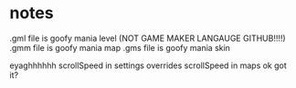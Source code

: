 # notes

.gml file is goofy mania level (NOT GAME MAKER LANGAUGE GITHUB!!!!)
.gmm file is goofy mania map
.gms file is goofy mania skin

eyaghhhhhh scrollSpeed in settings overrides scrollSpeed in maps ok got it?